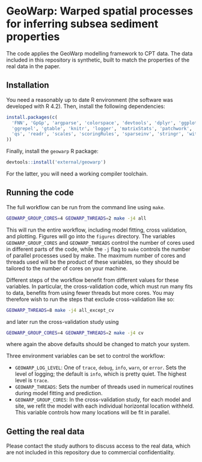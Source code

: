 # GeoWarp: Warped spatial processes for inferring subsea sediment properties

The code applies the GeoWarp modelling framework to CPT data. The data included in this repository is synthetic, built to match the properties of the real data in the paper.

## Installation

You need a reasonably up to date R environment (the software was developed with R 4.2). Then, install the following dependencies:

```r
install.packages(c(
  'FNN', 'GpGp', 'argparse', 'colorspace', 'devtools', 'dplyr', 'ggplot2',
  'ggrepel', 'gtable', 'knitr', 'logger', 'matrixStats', 'patchwork', 'plot3D',
  'qs', 'readr', 'scales', 'scoringRules', 'sparseinv', 'stringr', 'withr'
))
```

Finally, install the `geowarp` R package:

```r
devtools::install('external/geowarp')
```

For the latter, you will need a working compiler toolchain.

## Running the code

The full workflow can be run from the command line using `make`.

```bash
GEOWARP_GROUP_CORES=4 GEOWARP_THREADS=2 make -j4 all
```

This will run the entire workflow, including model fitting, cross validation, and plotting. Figures will go into the `figures` directory. The variables `GEOWARP_GROUP_CORES` and `GEOWARP_THREADS` control the number of cores used in different parts of the code, while the `-j` flag to `make` controls the number of parallel processes used by make. The maximum number of cores and threads used will be the product of these variables, so they should be tailored to the number of cores on your machine.

Different steps of the workflow benefit from different values for these variables. In particular, the cross-validation code, which must run many fits to data, benefits from using fewer threads but more cores. You may therefore wish to run the steps that exclude cross-validation like so:

```bash
GEOWARP_THREADS=8 make -j4 all_except_cv
```

and later run the cross-validation study using

```bash
GEOWARP_GROUP_CORES=4 GEOWARP_THREADS=2 make -j4 cv
```

where again the above defaults should be changed to match your system.

Three environment variables can be set to control the workflow:
- `GEOWARP_LOG_LEVEL`: One of `trace`, `debug`, `info`, `warn`, or `error`. Sets the level of logging; the default is `info`, which is pretty quiet. The highest level is `trace`.
- `GEOWARP_THREADS`: Sets the number of threads used in numerical routines during model fitting and prediction.
- `GEOWARP_GROUP_CORES`: In the cross-validation study, for each model and site, we refit the model with each individual horizontal location withheld. This variable controls how many locations will be fit in parallel.

## Getting the real data

Please contact the study authors to discuss access to the real data, which are not included in this repository due to commercial confidentiality.
